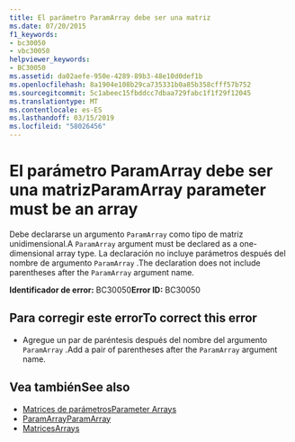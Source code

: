 ```yaml
---
title: El parámetro ParamArray debe ser una matriz
ms.date: 07/20/2015
f1_keywords:
- bc30050
- vbc30050
helpviewer_keywords:
- BC30050
ms.assetid: da02aefe-950e-4289-89b3-48e10d0def1b
ms.openlocfilehash: 8a1904e108b29ca735331b0a85b358cfff57b752
ms.sourcegitcommit: 5c1abeec15fbddcc7dbaa729fabc1f1f29f12045
ms.translationtype: MT
ms.contentlocale: es-ES
ms.lasthandoff: 03/15/2019
ms.locfileid: "58026456"
---
```

# <a name="paramarray-parameter-must-be-an-array"></a><span data-ttu-id="753dd-102">El parámetro ParamArray debe ser una matriz</span><span class="sxs-lookup"><span data-stu-id="753dd-102">ParamArray parameter must be an array</span></span>
<span data-ttu-id="753dd-103">Debe declararse un argumento `ParamArray` como tipo de matriz unidimensional.</span><span class="sxs-lookup"><span data-stu-id="753dd-103">A `ParamArray` argument must be declared as a one-dimensional array type.</span></span> <span data-ttu-id="753dd-104">La declaración no incluye parámetros después del nombre de argumento `ParamArray` .</span><span class="sxs-lookup"><span data-stu-id="753dd-104">The declaration does not include parentheses after the `ParamArray` argument name.</span></span>  
  
 <span data-ttu-id="753dd-105">**Identificador de error:** BC30050</span><span class="sxs-lookup"><span data-stu-id="753dd-105">**Error ID:** BC30050</span></span>  
  
## <a name="to-correct-this-error"></a><span data-ttu-id="753dd-106">Para corregir este error</span><span class="sxs-lookup"><span data-stu-id="753dd-106">To correct this error</span></span>  
  
-   <span data-ttu-id="753dd-107">Agregue un par de paréntesis después del nombre del argumento `ParamArray` .</span><span class="sxs-lookup"><span data-stu-id="753dd-107">Add a pair of parentheses after the `ParamArray` argument name.</span></span>  
  
## <a name="see-also"></a><span data-ttu-id="753dd-108">Vea también</span><span class="sxs-lookup"><span data-stu-id="753dd-108">See also</span></span>

- [<span data-ttu-id="753dd-109">Matrices de parámetros</span><span class="sxs-lookup"><span data-stu-id="753dd-109">Parameter Arrays</span></span>](../../visual-basic/programming-guide/language-features/procedures/parameter-arrays.md)
- [<span data-ttu-id="753dd-110">ParamArray</span><span class="sxs-lookup"><span data-stu-id="753dd-110">ParamArray</span></span>](../../visual-basic/language-reference/modifiers/paramarray.md)
- [<span data-ttu-id="753dd-111">Matrices</span><span class="sxs-lookup"><span data-stu-id="753dd-111">Arrays</span></span>](../../visual-basic/programming-guide/language-features/arrays/index.md)
